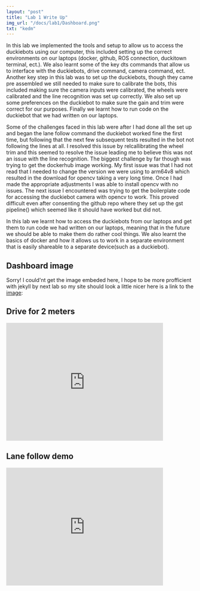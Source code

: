 ```yaml
--- 
layout: "post"
title: "Lab 1 Write Up"
img_url: "/docs/lab1/Dashboard.png"
txt: "kedm"
---
```

<p>
        In this lab we implemented the tools and setup to allow us to access the duckiebots using our computer, this included setting up the correct environments on our laptops (docker, github, ROS connection, duckitown terminal, ect.). We also learnt some of the key dts commands that allow us to interface with the duckiebots, drive command, camera command, ect. Another key step in this lab was to set up the duckiebots, though they came pre assembled we still needed to make sure to calibrate the bots, this included making sure the camera inputs were calibrated, the
        wheels were calibrated and the line recognition was set up correctly. We also set up some preferences on the duckiebot to make sure the gain and trim were correct for our purposes. Finally we learnt how to run code on the duckiebot that we had written on our laptops.
</p>
<p>
        Some of the challenges faced in this lab were after I had done all the set up and began the lane follow command the duckiebot worked fine the first time, but following that the next few subsequent tests resulted in the bot not following the lines at all. I resolved this issue
        by relcallibrating the wheel trim and this seemed to resolve the issue leading me to believe this was not an issue with the line recognition.
        The biggest challenge by far though was trying to get the dockerhub image working. My first issue was that I had not read that I needed to change the version we were using to arm64v8 which resulted in the download for opencv taking a very long time. Once I had made the appropriate adjustments I was able to install opencv with no issues. The next issue I encountered was trying to get the boilerplate code for accessing the duckiebot camera with opencv to work. This proved difficult even after consenting the github repo where they set up the gst pipeline() which seemed like it should have worked but did not. 


</p>

<p>
    In this lab we learnt how to access the duckiebots from our laptops and get them to run code we had written on our laptops, meaning that in the future we should be able to make them do rather cool things. We also learnt the basics of docker and how it allows us to work in a separate environment that is easily shareable to a separate device(such as a duckiebot).
</p>

<h2> Dashboard image </h2>
<p> Sorry! I could'nt get the image embeded here, I hope to be more profficient with jekyll by next lab so my site should look a little nicer here is a link to the <a href="https://drive.google.com/file/d/1B91bwVNb5j3sig1g9VRmeKbYeoHKD7Jr/view?usp=share_link" target="_blank">image</a>: 
</p>



<h2> Drive for 2 meters </h2>
<iframe width="420" height="315" src="https://youtu.be/BzEZb2VpFs4" frameborder="0"></iframe>

<h2> Lane follow demo </h2>
<iframe width="420" height="315" src="https://youtu.be/5u_FgfXBX1M" frameborder="0" allowfullscreen></iframe>
